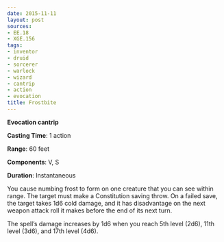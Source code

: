 ```yaml
---
date: 2015-11-11
layout: post
sources:
- EE.18
- XGE.156
tags:
- inventor
- druid
- sorcerer
- warlock
- wizard
- cantrip
- action
- evocation
title: Frostbite
---
```


**Evocation cantrip**

**Casting Time**: 1 action

**Range**: 60 feet

**Components**: V, S

**Duration**: Instantaneous

You cause numbing frost to form on one creature that you can see within range. The target must make a Constitution saving throw. On a failed save, the target takes 1d6 cold damage, and it has disadvantage on the next weapon attack roll it makes before the end of its next turn.

The spell’s damage increases by 1d6 when you reach 5th level (2d6), 11th level (3d6), and 17th level (4d6).
